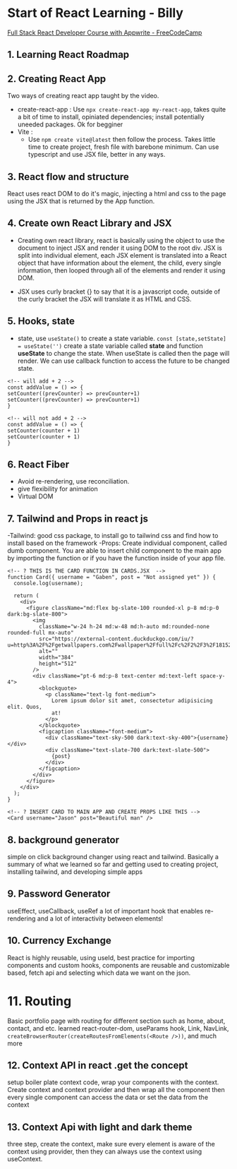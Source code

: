 # Start of React Learning - Billy

[Full Stack React Developer Course with Appwrite - FreeCodeCamp](https://youtu.be/Bvwq_S0n2pk)

## 1. Learning React Roadmap

## 2. Creating React App

Two ways of creating react app taught by the video.

- create-react-app :
  Use `npx create-react-app my-react-app`, takes quite a bit of time to install, opiniated dependencies; install potentially uneeded packages. Ok for begginer
- Vite :
  - Use `npm create vite@latest` then follow the process. Takes little time to create project, fresh file with barebone minimum. Can use typescript and use JSX file, better in any ways.

## 3. React flow and structure

React uses react DOM to do it's magic, injecting a html and css to the page using the JSX that is returned by the App function.

## 4. Create own React Library and JSX

- Creating own react library, react is basically using the object to use the document to inject JSX and render it using DOM to the root div. JSX is split into individual element, each JSX element is translated into a React object that have information about the element, the child, every single information, then looped through all of the elements and render it using DOM.

- JSX uses curly bracket {} to say that it is a javascript code, outside of the curly bracket the JSX will translate it as HTML and CSS.

## 5. Hooks, state

- state, use `useState()` to create a state variable. `const [state,setState] = useState('')` create a state variable called **state** and function **useState** to change the state. When useState is called then the page will render. We can use callback function to access the future to be changed state.

```
<!-- will add + 2 -->
const addValue = () => {
setCounter((prevCounter) => prevCounter+1)
setCounter((prevCounter) => prevCounter+1)
}
```

```
<!-- will not add + 2 -->
const addValue = () => {
setCounter(counter + 1)
setCounter(counter + 1)
}
```

## 6. React Fiber

- Avoid re-rendering, use reconciliation.
- give flexibility for animation
- Virtual DOM

## 7. Tailwind and Props in react js

-Tailwind: good css package, to install go to tailwind css and find how to install based on the framework
-Props: Create individual component, called dumb component. You are able to insert child component to the main app by importing the function or if you have the function inside of your app file.

```
<!-- ? THIS IS THE CARD FUNCTION IN CARDS.JSX  -->
function Card({ username = "Gaben", post = "Not assigned yet" }) {
  console.log(username);

  return (
    <div>
      <figure className="md:flex bg-slate-100 rounded-xl p-8 md:p-0 dark:bg-slate-800">
        <img
          className="w-24 h-24 md:w-48 md:h-auto md:rounded-none rounded-full mx-auto"
          src="https://external-content.duckduckgo.com/iu/?u=http%3A%2F%2Fgetwallpapers.com%2Fwallpaper%2Ffull%2Fc%2F2%2F3%2F181521.jpg&f=1&nofb=1&ipt=a29ea6877633461e5beabbfd1e27904d8821fd351868782e4ac4496314b62d06&ipo=images"
          alt=""
          width="384"
          height="512"
        />
        <div className="pt-6 md:p-8 text-center md:text-left space-y-4">
          <blockquote>
            <p className="text-lg font-medium">
              Lorem ipsum dolor sit amet, consectetur adipisicing elit. Quos,
              at!
            </p>
          </blockquote>
          <figcaption className="font-medium">
            <div className="text-sky-500 dark:text-sky-400">{username}</div>
            <div className="text-slate-700 dark:text-slate-500">
              {post}
            </div>
          </figcaption>
        </div>
      </figure>
    </div>
  );
}
```

```
<!-- ? INSERT CARD TO MAIN APP AND CREATE PROPS LIKE THIS -->
<Card username="Jason" post="Beautiful man" />
```

## 8. background generator

simple on click background changer using react and tailwind. Basically a summary of what we learned so far and getting used to creating project, installing tailwind, and developing simple apps

## 9. Password Generator

useEffect, useCallback, useRef a lot of important hook that enables re-rendering and a lot of interactivity between elements!

## 10. Currency Exchange

React is highly reusable, using useId, best practice for importing components and custom hooks, components are reusable and customizable based, fetch api and selecting which data we want on the json.

# 11. Routing

Basic portfolio page with routing for different section such as home, about, contact, and etc. learned react-router-dom, useParams hook, Link, NavLink, `createBrowserRouter(createRoutesFromElements(<Route />))`, and much more

## 12. Context API in react .get the concept

setup boiler plate context code, wrap your components with the context. Create context and context provider and then wrap all the component then every single component can access the data or set the data from the context

## 13. Context Api with light and dark theme

three step, create the context, make sure every element is aware of the context using provider, then they can always use the context using useContext.
